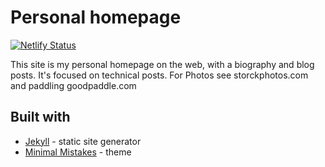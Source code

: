 # Personal homepage
[![Netlify Status](https://api.netlify.com/api/v1/badges/e4e889c8-c1a5-492c-ae3b-dc084b8f6f3e/deploy-status)](https://app.netlify.com/sites/hungry-banach-d7acbb/deploys)

This site is my personal homepage on the web, with a biography and blog posts. It's focused on technical posts. For Photos see storckphotos.com and paddling goodpaddle.com

## Built with

- [Jekyll](https://jekyllrb.com) - static site generator
- [Minimal Mistakes](https://mmistakes.github.io/minimal-mistakes/) - theme
